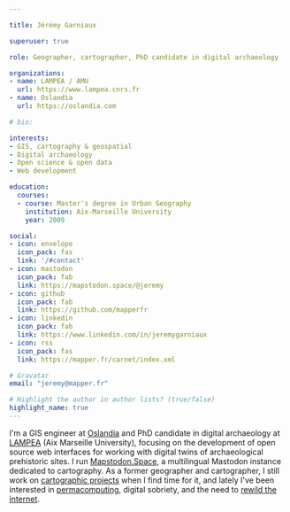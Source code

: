 ```yaml
---

title: Jérémy Garniaux

superuser: true

role: Geographer, cartographer, PhD candidate in digital archaeology

organizations:
- name: LAMPEA / AMU
  url: https://www.lampea.cnrs.fr
- name: Oslandia
  url: https://oslandia.com

# bio: 

interests:
- GIS, cartography & geospatial
- Digital archaeology
- Open science & open data
- Web development

education:
  courses:
  - course: Master's degree in Urban Geography
    institution: Aix-Marseille University
    year: 2009

social:
- icon: envelope
  icon_pack: fas
  link: '/#contact'
- icon: mastodon
  icon_pack: fab
  link: https://mapstodon.space/@jeremy 
- icon: github
  icon_pack: fab
  link: https://github.com/mapperfr
- icon: linkedin
  icon_pack: fab
  link: https://www.linkedin.com/in/jeremygarniaux
- icon: rss
  icon_pack: fas
  link: https://mapper.fr/carnet/index.xml

# Gravatar
email: "jeremy@mapper.fr"

# Highlight the author in author lists? (true/false)
highlight_name: true
---
```


I'm a GIS engineer at [Oslandia](https://oslandia.com) and PhD candidate in digital archaeology at [LAMPEA](https://lampea.cnrs.fr) (Aix Marseille University), focusing on the development of open source web interfaces for working with digital twins of archaeological prehistoric sites. I run [Mapstodon.Space](https://mapper.fr/blog/introducing-mapstodon/), a multilingual Mastodon instance dedicated to cartography. As a former geographer and cartographer, I still work on [cartographic projects](https://mapper.fr/en/blog/2022-12/ips) when I find time for it, and lately I've been interested in [permacomputing](https://permacomputing.net/), digital sobriety, and the need to [rewild the internet](https://www.noemamag.com/we-need-to-rewild-the-internet/).
